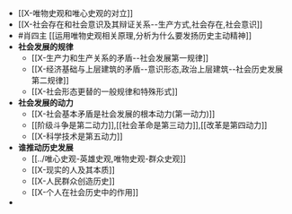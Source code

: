 - [[X-唯物史观和唯心史观的对立]]
- [[X-社会存在和社会意识及其辩证关系--生产方式,社会存在,社会意识]]
- #肖四主 [[运用唯物史观相关原理,分析为什么要发扬历史主动精神]] 
- **社会发展的规律**
	- [[X-生产力和生产关系的矛盾--社会发展第一规律]]
	- [[X-经济基础与上层建筑的矛盾--意识形态,政治上层建筑--社会历史发展第二规律]]
	- [[X-社会形态更替的一般规律和特殊形式]]
- **社会发展的动力**
	- [[X-社会基本矛盾是社会发展的根本动力(第一动力)]]
	- [[阶级斗争是第二动力]],[[社会革命是第三动力]],[[改革是第四动力]]
	- [[X-科学技术是第五动力]]
- **谁推动历史发展**
	- [[../唯心史观-英雄史观,唯物史观-群众史观]]
	- [[X-现实的人及其本质]]
	- [[X-人民群众创造历史]]
	- [[X-个人在社会历史中的作用]]
- 